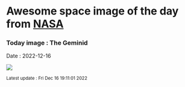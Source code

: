 
# Awesome space image of the day from [NASA](https://api.nasa.gov/)

### Today image : The Geminid
Date : 2022-12-16

![](https://apod.nasa.gov/apod/image/2212/GeminidoverBluemoonvalley-1024.jpg)

<small>Latest update : Fri Dec 16 19:11:01 2022</small>
        
